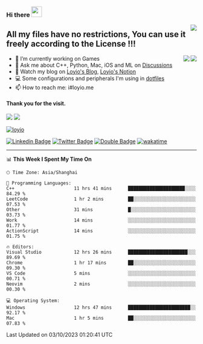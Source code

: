 <h3 align="left">Hi there <img src="https://media.giphy.com/media/hvRJCLFzcasrR4ia7z/giphy.gif" width="28"></h3>
<a align="right" href="https://github.com/loyio/loyio/blob/master/STAR/README.md"><img align="right" src="https://img.shields.io/badge/LOYIO-STAR-green" /></a>

## All my files have no restrictions, You can use it freely according to the License !!!

<a href="https://github.com/loyio#gh-light-mode-only">
     <img align="right"  src="https://loy-readme.vercel.app/api/top-langs/?username=loyio&langs_count=6&hide=css,html,jupyter%20notebook" />
</a>

<a href="https://github.com/loyio#gh-dark-mode-only">
  <img align="right"  src="https://loy-readme.vercel.app/api/top-langs/?username=loyio&langs_count=6&theme=slateorange&hide=css,html,jupyter%20notebook" />
</a>



- 🔭 I’m currently working on Games
- 💬 Ask me about C++, Python, Mac, iOS and ML on [Discussions](https://github.com/loyio/blog/discussions)
- 📔 Watch my blog on [Loyio's Blog](https://loyio.me), [Loyio's Notion](https://loyio.notion.site/loyio/Loyio-s-Dashboard-2f56bd29222a445ea9d9e8802a1ac83b)
- 💻 Some configurations and peripherals I'm using in [dotfiles](https://github.com/loyio/dotfiles)
- 📫 How to reach me: i#loyio.me


#### Thank you for the visit.
<img src="http://profile-counter.glitch.me/loyio/count.svg" />

<img src="https://loy-readme.vercel.app/api?username=loyio&show_icons=true&hide=stars&include_all_commits=true&hide_title=true&theme=slateorange" />

     

[![loyio](https://github-profile-trophy.vercel.app/?username=loyio&theme=onedark&column=4)](https://github.com/loyio)

[![Linkedin Badge](https://img.shields.io/badge/-@loyio-0077b5?style=flat-square&logo=Linkedin&logoColor=white&labelColor=0077b5&link=https://www.linkedin.com/in/loyio-hex-363172158/)](https://www.linkedin.com/in/loyio-hex-363172158/)
[![Twitter Badge](https://img.shields.io/badge/-@loyiome-000000?style=flat-square&labelColor=000000&logo=x&logoColor=white&link=https://twitter.com/loyiome)](https://twitter.com/loyiome)
[![Double Badge](https://img.shields.io/badge/@loyio-007722?style=flat&logo=Douban&logoColor=white)](https://www.douban.com/people/susmote)
[![wakatime](https://wakatime.com/badge/user/c0ddc104-5a20-41d1-ab9a-c4d9ea20a4d9.svg)](https://wakatime.com/@c0ddc104-5a20-41d1-ab9a-c4d9ea20a4d9)

-------
<!--START_SECTION:waka-->
📊 **This Week I Spent My Time On** 

```text
🕑︎ Time Zone: Asia/Shanghai

💬 Programming Languages: 
C++                      11 hrs 41 mins      █████████████████████░░░░   84.29 % 
LeetCode                 1 hr 2 mins         ██░░░░░░░░░░░░░░░░░░░░░░░   07.53 % 
Other                    31 mins             █░░░░░░░░░░░░░░░░░░░░░░░░   03.73 % 
Work                     14 mins             ░░░░░░░░░░░░░░░░░░░░░░░░░   01.77 % 
ActionScript             14 mins             ░░░░░░░░░░░░░░░░░░░░░░░░░   01.75 % 

🔥 Editors: 
Visual Studio            12 hrs 26 mins      ██████████████████████░░░   89.69 % 
Chrome                   1 hr 17 mins        ██░░░░░░░░░░░░░░░░░░░░░░░   09.30 % 
VS Code                  5 mins              ░░░░░░░░░░░░░░░░░░░░░░░░░   00.71 % 
Neovim                   2 mins              ░░░░░░░░░░░░░░░░░░░░░░░░░   00.30 % 

💻 Operating System: 
Windows                  12 hrs 47 mins      ███████████████████████░░   92.17 % 
Mac                      1 hr 5 mins         ██░░░░░░░░░░░░░░░░░░░░░░░   07.83 % 
```


 Last Updated on 03/10/2023 01:20:41 UTC
<!--END_SECTION:waka-->
